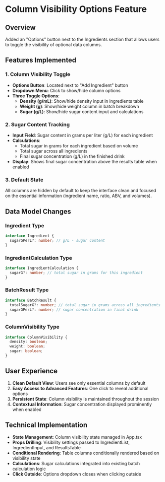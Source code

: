 # Column Visibility Options Feature

## Overview
Added an "Options" button next to the Ingredients section that allows users to toggle the visibility of optional data columns.

## Features Implemented

### 1. Column Visibility Toggle
- **Options Button**: Located next to "Add Ingredient" button
- **Dropdown Menu**: Click to show/hide column options
- **Three Toggle Options**:
  - **Density (g/mL)**: Show/hide density input in ingredients table
  - **Weight (g)**: Show/hide weight column in batch breakdown
  - **Sugar (g/L)**: Show/hide sugar content input and calculations

### 2. Sugar Content Tracking
- **Input Field**: Sugar content in grams per liter (g/L) for each ingredient
- **Calculations**:
  - Total sugar in grams for each ingredient based on volume
  - Total sugar across all ingredients
  - Final sugar concentration (g/L) in the finished drink
- **Display**: Shows final sugar concentration above the results table when enabled

### 3. Default State
All columns are hidden by default to keep the interface clean and focused on the essential information (ingredient name, ratio, ABV, and volumes).

## Data Model Changes

### Ingredient Type
```typescript
interface Ingredient {
  sugarGPerL?: number; // g/L - sugar content
}
```

### IngredientCalculation Type
```typescript
interface IngredientCalculation {
  sugarG?: number; // total sugar in grams for this ingredient
}
```

### BatchResult Type
```typescript
interface BatchResult {
  totalSugarG?: number; // total sugar in grams across all ingredients
  sugarGPerL?: number; // sugar concentration in final drink
}
```

### ColumnVisibility Type
```typescript
interface ColumnVisibility {
  density: boolean;
  weight: boolean;
  sugar: boolean;
}
```

## User Experience

1. **Clean Default View**: Users see only essential columns by default
2. **Easy Access to Advanced Features**: One click to reveal additional options
3. **Persistent State**: Column visibility is maintained throughout the session
4. **Contextual Information**: Sugar concentration displayed prominently when enabled

## Technical Implementation

- **State Management**: Column visibility state managed in App.tsx
- **Props Drilling**: Visibility settings passed to IngredientList, IngredientInput, and ResultsTable
- **Conditional Rendering**: Table columns conditionally rendered based on visibility state
- **Calculations**: Sugar calculations integrated into existing batch calculation logic
- **Click Outside**: Options dropdown closes when clicking outside
